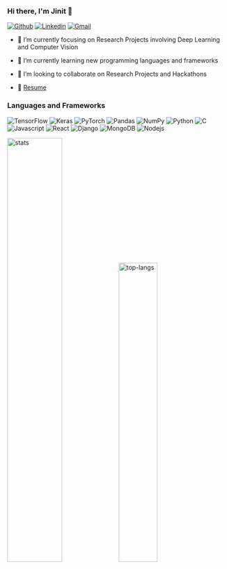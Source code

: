 ### Hi there, I'm Jinit 👋
[![Github](https://img.shields.io/badge/-Github-000?style=flat&logo=Github&logoColor=white)](https://github.com/JinitSan)
[![Linkedin](https://img.shields.io/badge/-LinkedIn-blue?style=flat&logo=Linkedin&logoColor=white)](https://www.linkedin.com/in/jinit-sanghvi-4329a016b/)
[![Gmail](https://img.shields.io/badge/-Gmail-c14438?style=flat&logo=Gmail&logoColor=white)](mailto:jinitsanghvi@gmail.com)

- 🔭 I’m currently focusing on Research Projects involving Deep Learning and Computer Vision
- 🌱 I’m currently learning new programming languages and frameworks
- 👯 I’m looking to collaborate on Research Projects and Hackathons

- 📝 [Resume](https://drive.google.com/file/d/1yq6SDSMlxm1H_L5O19m4NQyXhZZBdTTo/view?usp=sharing)

<h3>Languages and Frameworks </h3>
<p>
  <img alt="TensorFlow" src="https://img.shields.io/badge/TensorFlow-%23FF6F00.svg?style=for-the-badge&logo=TensorFlow&logoColor=white" />
  <img alt="Keras" src="https://img.shields.io/badge/Keras-%23D00000.svg?style=for-the-badge&logo=Keras&logoColor=white"/>
  <img alt="PyTorch" src="https://img.shields.io/badge/PyTorch-%23EE4C2C.svg?style=for-the-badge&logo=PyTorch&logoColor=white" />
  <img alt="Pandas" src="https://img.shields.io/badge/pandas-%23150458.svg?style=for-the-badge&logo=pandas&logoColor=white" />
  <img alt="NumPy" src="https://img.shields.io/badge/numpy-%23013243.svg?style=for-the-badge&logo=numpy&logoColor=white" />
  <img alt="Python" src="https://img.shields.io/badge/Python-3776AB?style=for-the-badge&logo=python&logoColor=white"/>
  <img alt="C" src="https://img.shields.io/badge/C-00599C?style=for-the-badge&logo=c&logoColor=white"/>
  <img alt="Javascript" src="https://img.shields.io/badge/JavaScript-F7DF1E?style=for-the-badge&logo=javascript&logoColor=black"/>
  <img alt="React" src="https://img.shields.io/badge/React-20232A?style=for-the-badge&logo=react&logoColor=61DAFB" />
  <img alt="Django" src="https://img.shields.io/badge/Django-092E20?style=for-the-badge&logo=django&logoColor=white"/>
  <img alt="MongoDB" src="https://img.shields.io/badge/MongoDB-4EA94B?style=for-the-badge&logo=mongodb&logoColor=white" />
  <img alt="Nodejs" src="https://img.shields.io/badge/Node.js-43853D?style=for-the-badge&logo=node.js&logoColor=white" />
</p>

<p>
<img src="https://github-readme-stats.vercel.app/api?username=JinitSan&show_icons=true&count_private=true&include_all_commits=true" alt="stats" width="50%"/>

<img src="https://github-readme-stats.vercel.app/api/top-langs/?username=JinitSan&layout=compact&hide=Jupyter%20Notebook" alt="top-langs" width="42%" height="auto"/>
</p>
